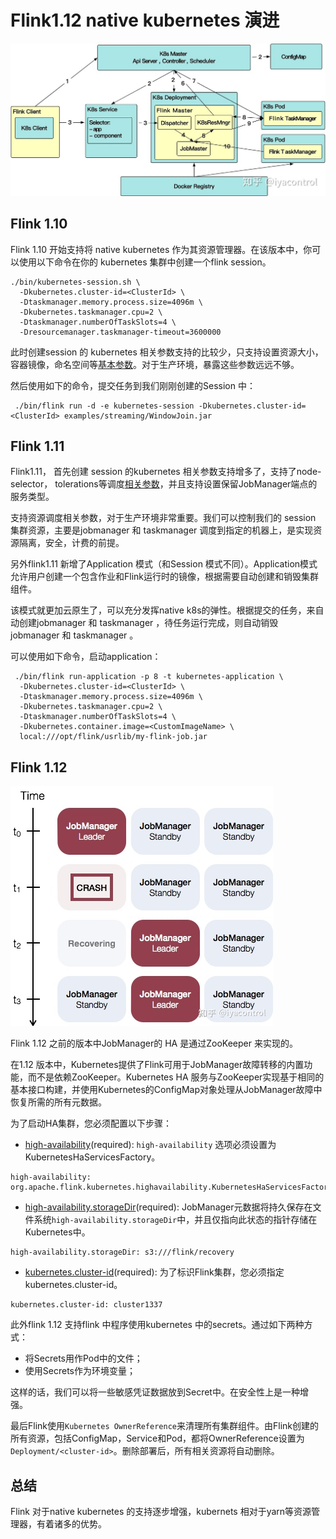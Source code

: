 # Flink1.12 native kubernetes 演进



![img](Flink1.12nativekubernetes演进.assets/v2-899169586ff422599670187f97f74afd_1440w.jpg)

## Flink 1.10

Flink 1.10 开始支持将 native kubernetes 作为其资源管理器。在该版本中，你可以使用以下命令在你的 kubernetes 集群中创建一个flink session。

```text
./bin/kubernetes-session.sh \
  -Dkubernetes.cluster-id=<ClusterId> \
  -Dtaskmanager.memory.process.size=4096m \
  -Dkubernetes.taskmanager.cpu=2 \
  -Dtaskmanager.numberOfTaskSlots=4 \
  -Dresourcemanager.taskmanager-timeout=3600000
```

此时创建session 的 kubernetes 相关参数支持的比较少，只支持设置资源大小，容器镜像，命名空间等[基本参数](https://link.zhihu.com/?target=https%3A//ci.apache.org/projects/flink/flink-docs-release-1.10/ops/config.html%23kubernetes)。对于生产环境，暴露这些参数远远不够。

然后使用如下的命令，提交任务到我们刚刚创建的Session 中：

```text
 ./bin/flink run -d -e kubernetes-session -Dkubernetes.cluster-id=<ClusterId> examples/streaming/WindowJoin.jar
```

## Flink 1.11

Flink1.11， 首先创建 session 的kubernetes 相关参数支持增多了，支持了node-selector， tolerations等调度[相关参数](https://link.zhihu.com/?target=https%3A//ci.apache.org/projects/flink/flink-docs-release-1.11/ops/config.html%23kubernetes)，并且支持设置保留JobManager端点的服务类型。

支持资源调度相关参数，对于生产环境非常重要。我们可以控制我们的 session 集群资源，主要是jobmanager 和 taskmanager 调度到指定的机器上，是实现资源隔离，安全，计费的前提。

另外flink1.11 新增了Application 模式（和Session 模式不同）。Application模式允许用户创建一个包含作业和Flink运行时的镜像，根据需要自动创建和销毁集群组件。

该模式就更加云原生了，可以充分发挥native k8s的弹性。根据提交的任务，来自动创建jobmanager 和 taskmanager ，待任务运行完成，则自动销毁jobmanager 和 taskmanager 。

可以使用如下命令，启动application：

```text
 ./bin/flink run-application -p 8 -t kubernetes-application \
  -Dkubernetes.cluster-id=<ClusterId> \
  -Dtaskmanager.memory.process.size=4096m \
  -Dkubernetes.taskmanager.cpu=2 \
  -Dtaskmanager.numberOfTaskSlots=4 \
  -Dkubernetes.container.image=<CustomImageName> \
  local:///opt/flink/usrlib/my-flink-job.jar
```

## Flink 1.12

![img](Flink1.12nativekubernetes演进.assets/v2-975fc1b7cf5f31d647b7dacec219ea91_1440w.jpg)

Flink 1.12 之前的版本中JobManager的 HA 是通过ZooKeeper 来实现的。

在1.12 版本中，Kubernetes提供了Flink可用于JobManager故障转移的内置功能，而不是依赖ZooKeeper。Kubernetes HA 服务与ZooKeeper实现基于相同的基本接口构建，并使用Kubernetes的ConfigMap对象处理从JobManager故障中恢复所需的所有元数据。

为了启动HA集群，您必须配置以下步骤：

- [high-availability](https://link.zhihu.com/?target=https%3A//ci.apache.org/projects/flink/flink-docs-release-1.12/deployment/config.html%23high-availability-1)(required): `high-availability` 选项必须设置为KubernetesHaServicesFactory。

```text
high-availability: org.apache.flink.kubernetes.highavailability.KubernetesHaServicesFactory
```

- [high-availability.storageDir](https://link.zhihu.com/?target=https%3A//ci.apache.org/projects/flink/flink-docs-release-1.12/deployment/config.html%23high-availability-storagedir)(required): JobManager元数据将持久保存在文件系统`high-availability.storageDir`中，并且仅指向此状态的指针存储在Kubernetes中。

```text
high-availability.storageDir: s3:///flink/recovery
```

- [kubernetes.cluster-id](https://link.zhihu.com/?target=https%3A//ci.apache.org/projects/flink/flink-docs-release-1.12/deployment/config.html%23kubernetes-cluster-id)(required): 为了标识Flink集群，您必须指定kubernetes.cluster-id。

```text
kubernetes.cluster-id: cluster1337
```

此外flink 1.12 支持flink 中程序使用kubernetes 中的secrets。通过如下两种方式：

- 将Secrets用作Pod中的文件；
- 使用Secrets作为环境变量；

这样的话，我们可以将一些敏感凭证数据放到Secret中。在安全性上是一种增强。

最后Flink使用`Kubernetes OwnerReference`来清理所有集群组件。由Flink创建的所有资源，包括ConfigMap，Service和Pod，都将OwnerReference设置为`Deployment/<cluster-id>`。删除部署后，所有相关资源将自动删除。

## 总结

Flink 对于native kubernetes 的支持逐步增强，kubernets 相对于yarn等资源管理器，有着诸多的优势。